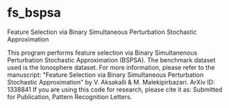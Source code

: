 # fs_bspsa
Feature Selection via Binary Simultaneous Perturbation Stochastic Approximation

This program performs feature selection via
Binary Simultanenous Perturbation Stochastic Approximation (BSPSA).
The benchmark dataset used is the Ionosphere dataset.
For more information, please refer to the manuscript:
"Feature Selection via Binary Simultaneous Perturbation Stochastic Approximation"
by V. Aksakalli & M. Malekipirbazari.
ArXiv ID: 1338841
If you are using this code for research, please cite it as: 
Submitted for Publication, Pattern Recognition Letters.
